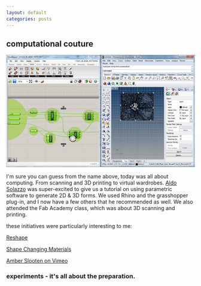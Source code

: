 ```yaml
---
layout: default
categories: posts
---
```

## computational couture

![Day Two Begins](/images/2017-02-23-day-three/grasshopper.png) 

I'm sure you can guess from the name above, today was all about computing. From scanning and 3D printing to virtual wardrobes. [Aldo Solazzo](http://noumena.io/about/) was super-excited to give us a tutorial on using parametric software to generate 2D & 3D forms. We used Rhino and the grasshopper plug-in, and I now have a few others that he recommended as well. We also attended the Fab Academy class, which was about 3D scanning and printing.  

these initiatives were particularly interesting to me:

[Reshape](http://youreshape.io/)

[Shape Changing Materials](http://noumena.io/shape-changing-materials)

[Amber Slooten on Vimeo](https://vimeo.com/169599296)





### experiments - it's all about the preparation.

